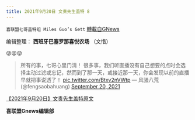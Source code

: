 ```yaml
---
title: 2021年9月20日 文贵先生盖特 8
---
```

`喜联盟七哥盖特组 Miles Guo’s Gett` [轉載自GNews](https://gnews.org/zh-hans/1546493/)

编辑整理： **西班牙巴塞罗那喜悦农场** （文惜）

😜😜😜



> 所有的事，七哥心里门清！
> 很多事，我们听直播没有自己想要的点时会选择主动过滤或忘记，然而到了那一天，或接近那一天，你会发现以前的直播早就把事说透了！
>  [pic.twitter.com/Btxv2nVWtp](https://t.co/Btxv2nVWtp)
> — 风骚八荒 (@fengsaobahuang) [September 20, 2021](https://twitter.com/fengsaobahuang/status/1439824553476169730?ref_src=twsrc%5Etfw)



[【2021年9月20日】文贵先生盖特原文](https://gettr.com/post/pbresd07ec)

**喜联盟Gnews编辑部**
